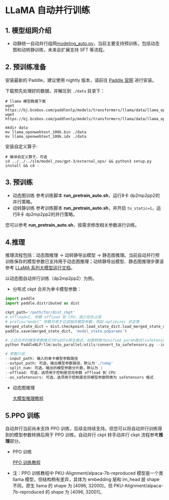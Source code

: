 # LLaMA 自动并行训练

## 1. 模型组网介绍

- 动静统一自动并行组网[modeling_auto.py](https://github.com/PaddlePaddle/PaddleNLP/blob/develop/paddlenlp/transformers/llama/modeling_auto.py)，当前主要支持预训练，包括动态图和动转静训练，未来会扩展支持 SFT 等流程。

## 2. 预训练准备

安装最新的 Paddle，建议使用 nightly 版本，请前往 [Paddle 官网](https://www.paddlepaddle.org.cn/install/quick?docurl=/documentation/docs/zh/develop/install/pip/linux-pip.html) 进行安装。

下载预先处理好的数据，并解压到 `./data` 目录下：
```shell
# llama 模型数据下载
wget https://bj.bcebos.com/paddlenlp/models/transformers/llama/data/llama_openwebtext_100k.bin
wget https://bj.bcebos.com/paddlenlp/models/transformers/llama/data/llama_openwebtext_100k.idx

mkdir data
mv llama_openwebtext_100k.bin ./data
mv llama_openwebtext_100k.idx ./data
```

安装自定义算子:
```shell
# 编译自定义算子，可选
cd ../../../slm/model_zoo/gpt-3/external_ops/ && python3 setup.py install && cd -

```
## 3. 预训练
- 动态图训练
参考训练脚本 **run_pretrain_auto.sh**，运行8卡 dp2mp2pp2的并行策略。
- 动转静训练
参考训练脚本 **run_pretrain_auto.sh**，并开启 `to_static=1`，运行8卡 dp2mp2pp2的并行策略。

您可以参考 **run_pretrain_auto.sh**，按需求修改相关参数进行训练。

## 4.推理
推理流程包括：动态图推理 -> 动转静导出模型 -> 静态图推理。当前自动并行预训练保存的模型参数已支持用于动态图推理；动转静导出模型、静态图推理步骤请参考 [LLaMA 系列大模型运行文档](https://github.com/PaddlePaddle/PaddleNLP/blob/develop/llm/docs/predict/llama.md)。

以动态图自动并行训练（dp2mp2pp2）为例。
- 分布式 ckpt 合并为单卡模型参数：

```python
import paddle
import paddle.distributed as dist

ckpt_path='/path/for/dist_ckpt'
# offload=1, 参数 offload 到 CPU，减少显存占用
# prefix="model" 参数可用于过滤掉非模型参数，例如 optimizer 状态等
merged_state_dict = dist.checkpoint.load_state_dict.load_merged_state_dict(ckpt_path, offload=1, prefix="model")
paddle.save(merged_state_dict, 'model_state.pdparams')

# 上述合并的模型参数格式为Paddle原生格式，如需转换为unified_param格式(safetensors)，或需获取模型参数的index文件，继续执行如下代码：
python PaddleNLP/llm/auto_parallel/utils/convert_to_safetensors.py --input_path input_path  [--output_path output_path] [--split_num split_num] [--offload] [--as_safetensors]

# 参数介绍
--input_path: 输入的单卡模型参数路径
--output_path: 可选，输出模型参数路径，默认为'./temp'
--split_num: 可选，输出的模型参数分片数，默认为 1
--offload: 可选，选项用于控制是否将参数 offload 到 CPU
--as_safetensors: 可选，选项用于控制是否将模型参数转换为 safetensors 格式
```

- 动态图推理

    [大模型推理教程](https://github.com/PaddlePaddle/PaddleNLP/blob/develop/llm/docs/predict/inference.md)

## 5.PPO 训练
自动并行当前尚未支持 PPO 训练，后续会持续支持。但您可以将自动并行训练得到的模型参数转换后用于 PPO 训练。自动并行 ckpt 转手动并行 ckpt 流程参考**推理**部分。

- PPO 训练

    [PPO 训练教程](https://github.com/PaddlePaddle/PaddleNLP/blob/develop/llm/docs/rlhf.md)

- 注：PPO 训练教程中 PKU-Alignment/alpaca-7b-reproduced 模型是一个类 llama 模型，但结构稍有差异，具体为 embedding 层和 lm_head 层 shape 不同，原生 llama 的 shape 为 [4096, 32000]，但 PKU-Alignment/alpaca-7b-reproduced 的 shape 为 [4096, 32001]。
